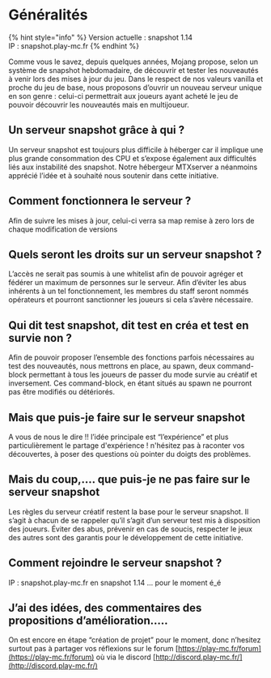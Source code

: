 # Généralités

{% hint style="info" %}
Version actuelle : snapshot 1.14  
IP : snapshot.play-mc.fr
{% endhint %}

Comme vous le savez, depuis quelques années, Mojang propose, selon un système de snapshot hebdomadaire, de découvrir et tester les nouveautés à venir lors des mises à jour du jeu. Dans le respect de nos valeurs vanilla et proche du jeu de base, nous proposons d’ouvrir un nouveau serveur unique en son genre : celui-ci permettrait aux joueurs ayant acheté le jeu de pouvoir découvrir les nouveautés mais en multijoueur.

## Un serveur snapshot grâce à qui ?

Un serveur snapshot est toujours plus difficile à héberger car il implique une plus grande consommation des CPU et s’expose également aux difficultés liés aux instabilité des snapshot. Notre hébergeur MTXserver a néanmoins apprécié l’idée et à souhaité nous soutenir dans cette initiative.

## Comment fonctionnera le serveur ?

Afin de suivre les mises à jour, celui-ci verra sa map remise à zero lors de chaque modification de versions

## Quels seront les droits sur un serveur snapshot ?

L’accès ne serait pas soumis à une whitelist afin de pouvoir agréger et fédérer un maximum de personnes sur le serveur. Afin d’éviter les abus inhérents à un tel fonctionnement, les membres du staff seront nommés opérateurs et pourront sanctionner les joueurs si cela s’avère nécessaire.

## Qui dit test snapshot, dit test en créa et test en survie non ?

Afin de pouvoir proposer l’ensemble des fonctions parfois nécessaires au test des nouveautés, nous mettrons en place, au spawn, deux command-block permettant à tous les joueurs de passer du mode survie au créatif et inversement. Ces command-block, en étant situés au spawn ne pourront pas être modifiés ou détériorés.

## Mais que puis-je faire sur le serveur snapshot

A vous de nous le dire !! l’idée principale est “l’expérience” et plus particulièrement le partage d'expérience ! n'hésitez pas à raconter vos découvertes, à poser des questions où pointer du doigts des problèmes.

## Mais du coup,.... que puis-je ne pas faire sur le serveur snapshot

Les règles du serveur créatif restent la base pour le serveur snapshot. Il s’agit à chacun de se rappeler qu’il s’agit d’un serveur test mis à disposition des joueurs. Éviter des abus, prévenir en cas de soucis, respecter le jeux des autres sont des garantis pour le développement de cette initiative.

## Comment rejoindre le serveur snapshot ?

IP : snapshot.play-mc.fr en snapshot 1.14 ... pour le moment é\_é

## J’ai des idées, des commentaires des propositions d’amélioration…..

On est encore en étape “création de projet” pour le moment, donc n’hesitez surtout pas à partager vos réflexions sur le forum [https://play-mc.fr/forum](https://play-mc.fr/forum) où via le discord [http://discord.play-mc.fr/](http://discord.play-mc.fr/)

